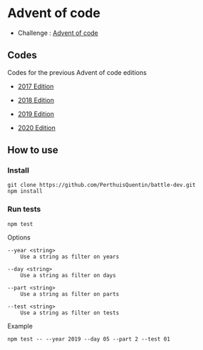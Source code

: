 # Advent of code

- Challenge : [Advent of code](https://adventofcode.com/)

## Codes

Codes for the previous Advent of code editions

- [2017 Edition](2017/README.md)

- [2018 Edition](2018/README.md)

- [2019 Edition](2019/README.md)

- [2020 Edition](2020/README.md)

## How to use

### Install

```
git clone https://github.com/PerthuisQuentin/battle-dev.git
npm install
```

### Run tests

```
npm test
```

Options

```
--year <string>
	Use a string as filter on years

--day <string>
	Use a string as filter on days

--part <string>
	Use a string as filter on parts

--test <string>
	Use a string as filter on tests
```

Example

```
npm test -- --year 2019 --day 05 --part 2 --test 01
```